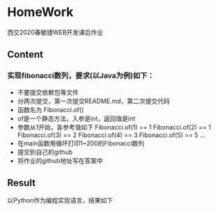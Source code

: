 # HomeWork
西交2020春敏捷WEB开发课后作业

## Content
### 实现fibonacci数列，要求(以Java为例)如下：
* 不要提交依赖包等文件
* 分两次提交，第一次提交README.md，第二次提交代码
* 函数名为 Fibonacci.of()
* of是一个静态方法，入参是int，返回值是int
* 参数从1开始，各参考值如下
    Fibonacci.of(1) == 1
    Fibonacci.of(2) == 1
    Fibonacci.of(3) == 2
    Fibonacci.of(4) == 3
    Fibonacci.of(5) == 5
    ...
* 在main函数用循环打印1~200的Fibonacci数列
* 提交到自己的github
* 将作业的github地址写在答案中

## Result
以Python作为编程实现语言，结果如下
